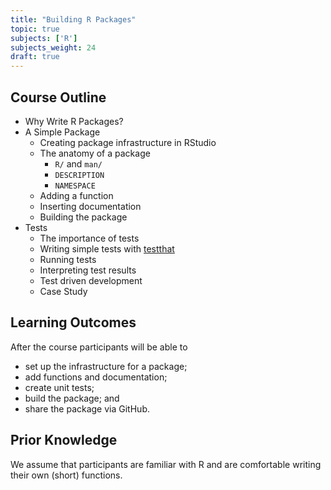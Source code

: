 ```yaml
---
title: "Building R Packages"
topic: true
subjects: ['R']
subjects_weight: 24
draft: true
---
```


## Course Outline

- Why Write R Packages?
- A Simple Package
    - Creating package infrastructure in RStudio
    - The anatomy of a package
        - `R/` and `man/`
        - `DESCRIPTION`
        - `NAMESPACE`
    - Adding a function
    - Inserting documentation
    - Building the package
- Tests
    - The importance of tests
    - Writing simple tests with [testthat](https://github.com/r-lib/testthat)
    - Running tests
    - Interpreting test results
    - Test driven development
    - Case Study
  
## Learning Outcomes

After the course participants will be able to

- set up the infrastructure for a package;
- add functions and documentation;
- create unit tests;
- build the package; and
- share the package via GitHub.

## Prior Knowledge

We assume that participants are familiar with R and are comfortable writing their own (short) functions.
